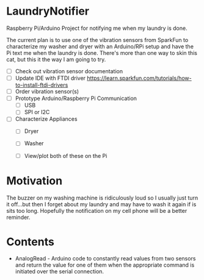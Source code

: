 LaundryNotifier
===============
Raspberry Pi/Arduino Project for notifying me when my laundry is done.

The current plan is to use one of the vibration sensors from SparkFun to characterize my washer and dryer with an Arduino/RPi setup and have the Pi text me when the laundry is done.  There's more than one way to skin this cat, but this it the way I am going to try.

- [ ] Check out vibration sensor documentation
- [ ] Update IDE with FTDI driver https://learn.sparkfun.com/tutorials/how-to-install-ftdi-drivers
- [ ] Order vibration sensor(s)
- [ ] Prototype Arduino/Raspberry Pi Communication
  - [ ] USB
  - [ ] SPI or I2C
- [ ] Characterize Appliances
  - [ ] Dryer
  - [ ] Washer
  - [ ] View/plot both of these on the Pi


Motivation
==========

The buzzer on my washing machine is ridiculously loud so I usually just turn it off...but then I forget about my laundry and may have to wash it again if is sits too long.  Hopefully the notification on my cell phone will be a better reminder.


Contents
========

- AnalogRead - Arduino code to constantly read values from two sensors and return the value for one of them when the appropriate command is initiated over the serial connection.

